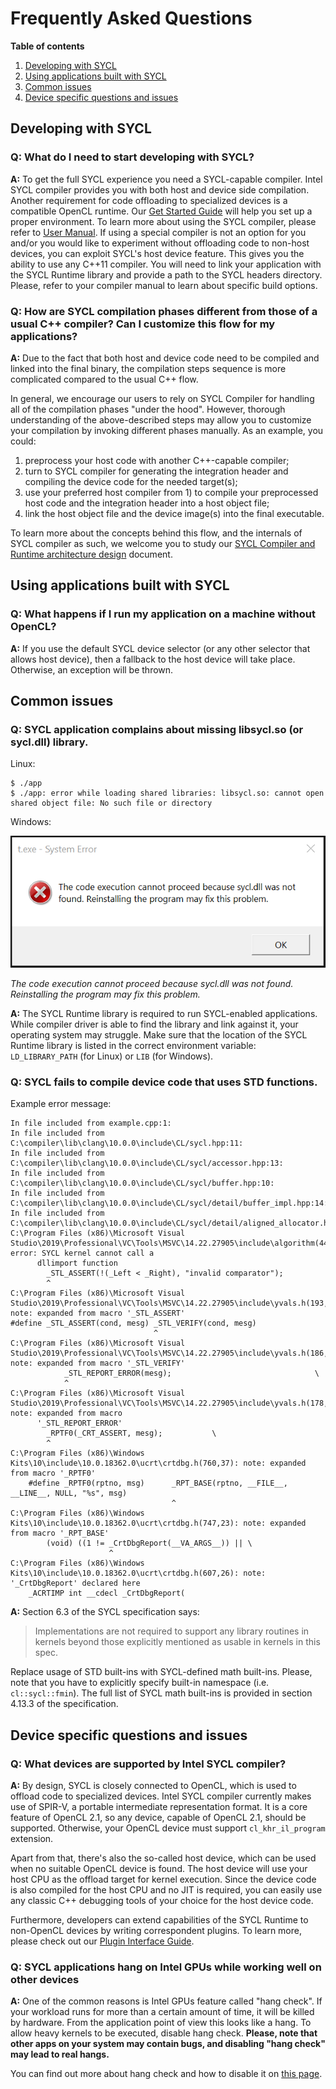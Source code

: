 # Frequently Asked Questions

**Table of contents**

1. [Developing with SYCL](#developing-with-sycl)
1. [Using applications built with SYCL](#using-applications-built-with-sycl)
1. [Common issues](#common-issues)
1. [Device specific questions and issues](#device-specific-questions-and-issues)


## Developing with SYCL

### Q: What do I need to start developing with SYCL?
**A:** To get the full SYCL experience you need a SYCL-capable compiler. Intel SYCL
compiler provides you with both host and device side compilation. Another requirement
for code offloading to specialized devices is a compatible OpenCL runtime.
Our [Get Started Guide](GetStartedWithSYCLCompiler.md) will help you set up a proper
environment. To learn more about using the SYCL compiler, please refer
to [User Manual](SYCLCompilerUserManual.md). If using a special compiler is not
an option for you and/or you would like to experiment without offloading code to non-host
devices, you can exploit SYCL's host device feature. This gives you the ability to use any C++11
compiler. You will need to link your application with the SYCL Runtime library and
provide a path to the SYCL headers directory. Please, refer to your compiler manual
to learn about specific build options.

### Q: How are SYCL compilation phases different from those of a usual C++ compiler? Can I customize this flow for my applications?
**A:** Due to the fact that both host and device code need to be compiled and linked into the final binary, the compilation steps sequence
is more complicated compared to the usual C++ flow.

In general, we encourage our users to rely on SYCL Compiler for handling all of the compilation phases "under the hood". However, thorough
understanding of the above-described steps may allow you to customize your compilation by invoking different phases manually.
As an example, you could:
1. preprocess your host code with another C++-capable compiler;
2. turn to SYCL compiler for generating the integration header and compiling the device code for the needed target(s);
3. use your preferred host compiler from 1) to compile your preprocessed host code and the integration header into a host object file;
4. link the host object file and the device image(s) into the final executable.

To learn more about the concepts behind this flow, and the internals of SYCL compiler as such,
we welcome you to study our [SYCL Compiler and Runtime architecture design](SYCLCompilerAndRuntimeDesign.md)
document.


## Using applications built with SYCL

### Q: What happens if I run my application on a machine without OpenCL?
**A:** If you use the default SYCL device selector (or any other selector that
allows host device), then a fallback to the host device will take place. Otherwise,
an exception will be thrown.


## Common issues

### Q: SYCL application complains about missing libsycl.so (or sycl.dll) library.
Linux:
```
$ ./app
$ ./app: error while loading shared libraries: libsycl.so: cannot open shared object file: No such file or directory
```
Windows:

![Error screen](images/missing_sycl_dll.png)

*The code execution cannot proceed because sycl.dll was not found. Reinstalling the program may fix this problem.*

**A:** The SYCL Runtime library is required to run SYCL-enabled applications. While
compiler driver is able to find the library and link against it, your operating
system may struggle. Make sure that the location of the SYCL Runtime library is listed in
the correct environment variable: `LD_LIBRARY_PATH` (for Linux) or `LIB` (for Windows).

### Q: SYCL fails to compile device code that uses STD functions.
Example error message:
```
In file included from example.cpp:1:
In file included from C:\compiler\lib\clang\10.0.0\include\CL/sycl.hpp:11:
In file included from C:\compiler\lib\clang\10.0.0\include\CL/sycl/accessor.hpp:13:
In file included from C:\compiler\lib\clang\10.0.0\include\CL/sycl/buffer.hpp:10:
In file included from C:\compiler\lib\clang\10.0.0\include\CL/sycl/detail/buffer_impl.hpp:14:
In file included from C:\compiler\lib\clang\10.0.0\include\CL/sycl/detail/aligned_allocator.hpp:16:
C:\Program Files (x86)\Microsoft Visual Studio\2019\Professional\VC\Tools\MSVC\14.22.27905\include\algorithm(4493,9): error: SYCL kernel cannot call a
      dllimport function
        _STL_ASSERT(!(_Left < _Right), "invalid comparator");
        ^
C:\Program Files (x86)\Microsoft Visual Studio\2019\Professional\VC\Tools\MSVC\14.22.27905\include\yvals.h(193,33): note: expanded from macro '_STL_ASSERT'
#define _STL_ASSERT(cond, mesg) _STL_VERIFY(cond, mesg)
                                ^
C:\Program Files (x86)\Microsoft Visual Studio\2019\Professional\VC\Tools\MSVC\14.22.27905\include\yvals.h(186,13): note: expanded from macro '_STL_VERIFY'
            _STL_REPORT_ERROR(mesg);                                \
            ^
C:\Program Files (x86)\Microsoft Visual Studio\2019\Professional\VC\Tools\MSVC\14.22.27905\include\yvals.h(178,9): note: expanded from macro
      '_STL_REPORT_ERROR'
        _RPTF0(_CRT_ASSERT, mesg);           \
        ^
C:\Program Files (x86)\Windows Kits\10\include\10.0.18362.0\ucrt\crtdbg.h(760,37): note: expanded from macro '_RPTF0'
    #define _RPTF0(rptno, msg)      _RPT_BASE(rptno, __FILE__, __LINE__, NULL, "%s", msg)
                                    ^
C:\Program Files (x86)\Windows Kits\10\include\10.0.18362.0\ucrt\crtdbg.h(747,23): note: expanded from macro '_RPT_BASE'
        (void) ((1 != _CrtDbgReport(__VA_ARGS__)) || \
                      ^
C:\Program Files (x86)\Windows Kits\10\include\10.0.18362.0\ucrt\crtdbg.h(607,26): note: '_CrtDbgReport' declared here
    _ACRTIMP int __cdecl _CrtDbgReport(
```

**A:** Section 6.3 of the SYCL specification says:
>  Implementations are not required to support any library routines in kernels
>  beyond those explicitly mentioned as usable in kernels in this spec.

Replace usage of STD built-ins with SYCL-defined math built-ins. Please, note
that you have to explicitly specify built-in namespace (i.e. `cl::sycl::fmin`).
The full list of SYCL math built-ins is provided in section 4.13.3 of the specification.


## Device specific questions and issues

### Q: What devices are supported by Intel SYCL compiler?
**A:** By design, SYCL is closely connected to OpenCL, which is used to offload
code to specialized devices. Intel SYCL compiler currently makes use of SPIR-V,
a portable intermediate representation format. It is a core feature of
OpenCL 2.1, so any device, capable of OpenCL 2.1, should be supported.
Otherwise, your OpenCL device must support `cl_khr_il_program` extension.

Apart from that, there's also the so-called host device, which can be used when no
suitable OpenCL device is found. The host device will use your host CPU as the offload
target for kernel execution. Since the device code is also compiled for the host CPU
and no JIT is required, you can easily use any classic C++ debugging tools of your
choice for the host device code.

Furthermore, developers can extend capabilities of the SYCL Runtime to
non-OpenCL devices by writing correspondent plugins. To learn more, please check out
our [Plugin Interface Guide](SYCLPluginInterface.md).

### Q: SYCL applications hang on Intel GPUs while working well on other devices
**A:** One of the common reasons is Intel GPUs feature called "hang check".
If your workload runs for more than a certain amount of time, it will be killed
by hardware. From the application point of view this looks like a hang. To allow
heavy kernels to be executed, disable hang check. **Please, note that other apps
on your system may contain bugs, and disabling "hang check" may lead to real
hangs.**

You can find out more about hang check and how to disable it on
[this page](https://software.intel.com/en-us/articles/installation-guide-for-intel-oneapi-toolkits).
